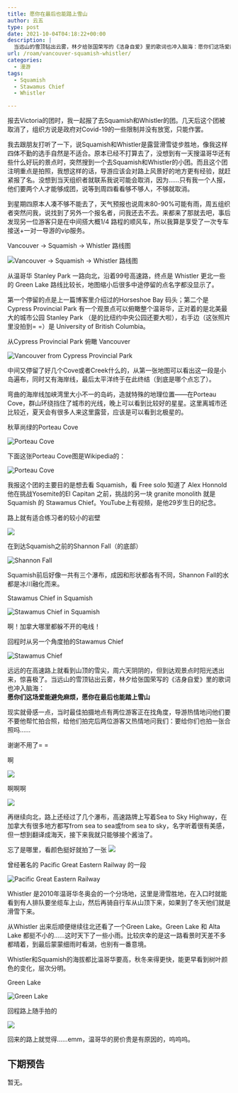 ```yaml
---
title: 愿你在最后也能踏上雪山
author: 云五
type: post
date: 2021-10-04T04:18:22+00:00
description: |
  当远山的雪顶钻出云雾，林夕给张国荣写的《洁身自爱》里的歌词也冲入脑海：愿你们这场爱能避免麻烦，愿你在最后也能踏上雪山。
url: /roam/vancouver-squamish-whistler/
categories:
  - 漫游
tags:
  - Squamish
  - Stawamus Chief
  - Whistler

---
```

报去Victoria的团时，我一起报了去Squamish和Whistler的团。几天后这个团被取消了，组织方说是政府对Covid-19的一些限制并没有放宽，只能作罢。

我去跟朋友打听了一下，说Squamish和Whistler是露营滑雪徒步胜地，像我这样四体不勤的选手自然是不适合。原本已经不打算去了，没想到有一天搜温哥华还有些什么好玩的景点时，突然搜到一个去Squamish和Whistler的小团。而且这个团注明重点是拍照，我想这样的话，导游应该会对路上风景好的地方更有经验，就赶紧报了名。没想到当天组织者就联系我说可能会取消，因为……只有我一个人报，他们要两个人才能够成团，说等到周四看看够不够人，不够就取消。

到星期四原本人凑不够不能去了，天气预报也说周末80-90%可能有雨，周五组织者突然问我，说找到了另外一个报名者，问我还去不去。来都来了那就去吧，事后发现另一位游客只是在中间搭大概1/4 路程的顺风车，所以我算是享受了一次专车接送+一对一导游的vip服务。

Vancouver -> Squamish -> Whistler 路线图

![Vancouver -> Squamish -> Whistler 路线图](https://media.go5.dev/go5media/media_attachments/files/107/041/009/897/170/253/original/6ee4d771ca5aefce.jpeg")

从温哥华 Stanley Park 一路向北，沿着99号高速路，终点是 Whistler 更北一些的 Green Lake 路线比较长，地图缩小后很多中途停留的点名字都没显示了。

第一个停留的点是上一篇博客里介绍过的Horseshoe Bay 码头；第二个是Cypress Provincial Park 有一个观景点可以俯瞰整个温哥华，正对着的是北美最大的城市公园 Stanley Park （是的比纽约中央公园还要大啦），右手边（这张照片里没拍到= =）是 University of British Columbia。

从Cypress Provincial Park 俯瞰 Vancouver

![Vancouver from Cypress Provincial Park](https://media.go5.dev/go5media/media_attachments/files/107/032/674/475/139/348/original/89464c981c196806.jpeg)

中间又停留了好几个Cove或者Creek什么的，从第一张地图可以看出这一段是小岛遍布，同时又有海岸线，最后太平洋终于在此终结（到底是哪个点忘了）。

弯曲的海岸线加峡湾里大小不一的岛屿，造就特殊的地理位置——在Porteau Cove，群山环绕挡住了城市的光线，晚上可以看到比较好的星星。这里离城市还比较近，夏天会有很多人来这里露营，应该是可以看到北极星的。

秋草尚绿的Porteau Cove

![Porteau Cove](https://media.go5.dev/go5media/media_attachments/files/107/032/904/199/363/357/original/7f3ee41857ac1246.jpeg)

下面这张Porteau Cove图是Wikipedia的：

![Porteau Cove](https://upload.wikimedia.org/wikipedia/commons/thumb/e/ea/Porteau_Cove_Provincial_Park_07.jpg/1920px-Porteau_Cove_Provincial_Park_07.jpg)

我报这个团的主要目的是想去看 Squamish，看 Free solo 知道了 Alex Honnold 他在挑战Yosemite的El Capitan 之前，挑战的另一块 granite monolith 就是 Squamish 的 Stawamus Chief。YouTube上有视频，是他29岁生日的纪念。

路上就有适合练习者的较小的岩壁

![](https://media.go5.dev/go5media/media_attachments/files/107/032/980/879/786/360/original/8b403118a0cb3bcb.jpeg)

在到达Squamish之前的Shannon Fall（的底部）

![Shannon Fall](https://media.go5.dev/go5media/media_attachments/files/107/033/105/961/738/393/original/42f989418582df2c.jpeg)

Squamish前后好像一共有三个瀑布，成因和形状都各有不同，Shannon Fall的水都是冰川融化而来。

Stawamus Chief in Squamish

![Stawamus Chief in Squamish](https://media.go5.dev/go5media/media_attachments/files/107/033/105/960/382/149/original/e1a178da8f9cfe4f.jpeg)

啊！加拿大哪里都躲不开的电线！

回程时从另一个角度拍的Stawamus Chief

![Stawamus Chief](https://media.go5.dev/go5media/media_attachments/files/107/041/044/487/282/382/original/b1def78f23cb7d30.jpeg)

远远的在高速路上就看到山顶的雪尖，周六天阴阴的，但到达观景点时阳光透出来，惊喜极了。当远山的雪顶钻出云雾，林夕给张国荣写的《洁身自爱》里的歌词也冲入脑海：  
**愿你们这场爱能避免麻烦，愿你在最后也能踏上雪山**

现实就骨感一点，当时最佳拍摄地点有两位游客正在找角度，导游热情地问他们要不要他帮忙拍合照，给他们拍完后两位游客又热情地问我们：要给你们也拍一张合照吗……

谢谢不用了= =

啊

![](https://media.go5.dev/go5media/media_attachments/files/107/033/200/170/817/136/original/96f535f92149bd3d.jpeg)

啊啊啊

![](https://media.go5.dev/go5media/media_attachments/files/107/041/044/580/847/880/original/789defdcfe2a64ad.jpeg)

再继续向北，路上还经过了几个瀑布，高速路牌上写着Sea to Sky Highway，在加拿大有很多地方都写from sea to sea或from sea to sky，名字听着很有美感，但一想到翻译成海天，接下来我就只能够接个酱油了。

忘了是哪里，看颜色挺好就拍了一张
![](https://media.go5.dev/go5media/media_attachments/files/107/033/346/580/504/113/original/cc70218302a3c57c.jpeg)

曾经著名的 Pacific Great Eastern Railway 的一段

![Pacific Great Eastern Railway](https://media.go5.dev/go5media/media_attachments/files/107/033/409/103/430/213/original/2391cff7f33eb20f.jpeg)

Whistler 是2010年温哥华冬奥会的一个分场地，这里是滑雪胜地，在入口时就能看到有人排队要坐缆车上山，然后再骑自行车从山顶下来，如果到了冬天他们就是滑雪下来。

从Whistler 出来后顺便继续往北还看了一个Green Lake。Green Lake 和 Alta Lake 都挺不小的……这时天下了一些小雨。比较庆幸的是这一路看景时天差不多都晴着，到最后蒙蒙细雨时看湖，也别有一番意境。

Whistler和Squamish的海拔都比温哥华要高，秋冬来得更快，能更早看到树叶颜色的变化，层次分明。

Green Lake

![Green Lake](https://media.go5.dev/go5media/media_attachments/files/107/034/185/271/570/398/original/9511332e9399a653.jpeg)

回程路上随手拍的

![](https://media.go5.dev/go5media/media_attachments/files/107/034/440/610/238/309/original/f83d177e3b50f32d.jpeg)

回来的路上就觉得……emm，温哥华的房价贵是有原因的，呜呜呜。

## 下期预告

暂无。
